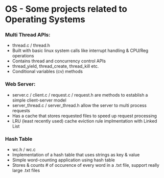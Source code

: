 # OS - Some projects related to Operating Systems


### Multi Thread APIs:   
  - thread.c / thread.h
  - Built with basic linux system calls like interrupt handling & CPU/Reg operations
  - Contains thread and concurrency control APIs
  - thread_yield, thread_create, thread_kill etc.
  - Conditional variables (cv) methods
    
    
### Web Server:
  - server.c / client.c / request.c / request.h are methods to establish a simple client-server model
  - server_thread.c / server_thread.h allow the server to multi process requests
  - Has a cache that stores requested files to speed up request processing
  - LRU (least recently used) cache eviction rule implmentation with Linked List
  
### Hash Table
  - wc.h / wc.c
  - Implementation of a hash table that uses strings as key & value
  - Simple word-counting application using hash table
  - Stores & counts # of occurence of every word in a .txt file, support really large .txt files
